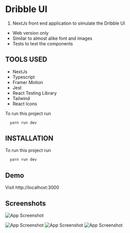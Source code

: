 # Dribble UI

1. NextJs front end application to simulate the Dribble UI

- Web version only
- Similar to almost alike font and images
- Tests to test the components

## TOOLS USED

- NextJs
- Typescript
- Framer Motion
- Jest
- React Testing Library
- Tailwind
- React Icons

To run this project run

```bash
  yarn run dev
```

## INSTALLATION

To run this project run

```bash
  yarn run dev
```

## Demo

Visit http://localhost:3000

## Screenshots

![App Screenshot](https://i.postimg.cc/RZRWrBCL/Screenshot-2024-03-10-at-14-26-28.png)

![App Screenshot](https://i.postimg.cc/jDSW18JT/Screenshot-2024-03-10-at-14-29-44.png)
![App Screenshot](https://i.postimg.cc/rKcR1yVK/Screenshot-2024-03-10-at-14-29-54.png)
![App Screenshot](https://i.postimg.cc/V09SxpRf/Screenshot-2024-03-10-at-14-30-02.png)
